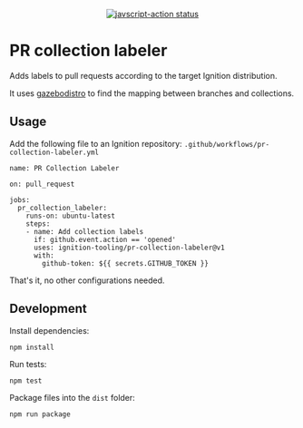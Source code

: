 
<p align="center">
  <a href="https://github.com/ignition-tooling/pr-collection-labeler/actions"><img alt="javscript-action status" src="https://github.com/ignition-tooling/pr-collection-labeler/workflows/units-test/badge.svg"></a>
</p>

# PR collection labeler

Adds labels to pull requests according to the target Ignition distribution.

It uses [gazebodistro](https://github.com/ignition-tooling/gazebodistro) to
find the mapping between branches and collections.

## Usage

Add the following file to an Ignition repository:
`.github/workflows/pr-collection-labeler.yml`

```
name: PR Collection Labeler

on: pull_request

jobs:
  pr_collection_labeler:
    runs-on: ubuntu-latest
    steps:
    - name: Add collection labels
      if: github.event.action == 'opened'
      uses: ignition-tooling/pr-collection-labeler@v1
      with:
        github-token: ${{ secrets.GITHUB_TOKEN }}
```

That's it, no other configurations needed.

## Development

Install dependencies:

    npm install

Run tests:

    npm test

Package files into the `dist` folder:

    npm run package
